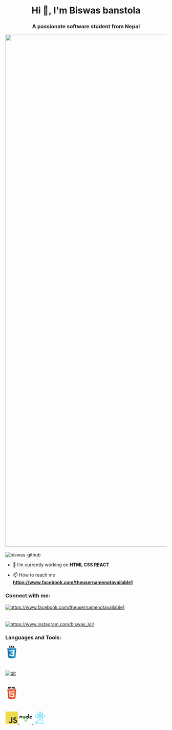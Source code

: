<h1 align="center">Hi 👋, I'm Biswas banstola</h1>
<h3 align="center">A passionate software student from Nepal</h3>
<center><img src="https://c.tenor.com/9Hlh1EvqSvUAAAAC/tenor.gif" style="height:40vh;width:55vw;text-align:center;"></center>

<p align="left"> <img src="https://komarev.com/ghpvc/?username=biswas-github&label=Profile%20views&color=0e75b6&style=flat" alt="biswas-github" /> </p>

- 🔭 I’m currently working on **HTML CSS REACT**

- 📫 How to reach me **https://www.facebook.com/theusernamenotavailable1**

<h3 align="left">Connect with me:</h3>
<p align="left">
<a href="https://fb.com/https://www.facebook.com/theusernamenotavailable1" target="blank"><img align="center" src="https://raw.githubusercontent.com/rahuldkjain/github-profile-readme-generator/master/src/images/icons/Social/facebook.svg" alt="https://www.facebook.com/theusernamenotavailable1" height="30" width="40" /></a><br><br><br>
<a href="https://instagram.com/https://www.instagram.com/biswas_lol/" target="blank"><img align="center" src="https://raw.githubusercontent.com/rahuldkjain/github-profile-readme-generator/master/src/images/icons/Social/instagram.svg" alt="https://www.instagram.com/biswas_lol/" height="30" width="40" /></a>
</p>

<h3 align="left">Languages and Tools:</h3>
<p align="left"> <a href="https://www.w3schools.com/css/" target="_blank" rel="noreferrer"> <img src="https://raw.githubusercontent.com/devicons/devicon/master/icons/css3/css3-original-wordmark.svg" alt="css3" width="40" height="40"/> <br><br><br></a> <a href="https://git-scm.com/" target="_blank" rel="noreferrer"> <img src="https://www.vectorlogo.zone/logos/git-scm/git-scm-icon.svg" alt="git" width="40" height="40"/> </a><br><br><br> <a href="https://www.w3.org/html/" target="_blank" rel="noreferrer"> <img src="https://raw.githubusercontent.com/devicons/devicon/master/icons/html5/html5-original-wordmark.svg" alt="html5" width="40" height="40"/> </a> <br><br><br><a href="https://developer.mozilla.org/en-US/docs/Web/JavaScript" target="_blank" rel="noreferrer"> <img src="https://raw.githubusercontent.com/devicons/devicon/master/icons/javascript/javascript-original.svg" alt="javascript" width="40" height="40"/> </a> <a href="https://nodejs.org" target="_blank" rel="noreferrer"> <img src="https://raw.githubusercontent.com/devicons/devicon/master/icons/nodejs/nodejs-original-wordmark.svg" alt="nodejs" width="40" height="40"/> </a> <a href="https://reactjs.org/" target="_blank" rel="noreferrer"> <img src="https://raw.githubusercontent.com/devicons/devicon/master/icons/react/react-original-wordmark.svg" alt="react" width="40" height="40"/> </a> </p>
